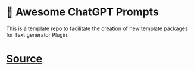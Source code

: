 # 🧠 Awesome ChatGPT Prompts
This is a template repo to facilitate the creation of new template packages for Text generator Plugin.
# [Source ](https://github.com/f/awesome-chatgpt-prompts)
